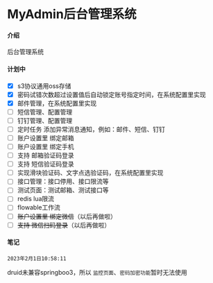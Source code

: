 # MyAdmin后台管理系统

#### 介绍

后台管理系统

#### 计划中

- [x] s3协议通用oss存储
- [x] 密码试错次数超过设置值后自动锁定账号指定时间，在系统配置里实现
- [x] 邮件管理，在系统配置里实现
- [ ] 短信管理、配置管理
- [ ] 钉钉管理、配置管理
- [ ] 定时任务 添加异常消息通知，例如：邮件、短信、钉钉
- [ ] 账户设置里 绑定邮箱
- [ ] 账户设置里 绑定手机
- [ ] 支持 邮箱验证码登录
- [ ] 支持 短信验证码登录
- [ ] 实现滑块验证码、文字点选验证码，在系统配置里实现
- [ ] 接口管理：接口停用、接口限流等
- [ ] 测试页面：测试邮箱、测试接口等
- [ ] redis lua限流
- [ ] flowable工作流
- [ ] ~~账户设置里 绑定微信~~（以后再做啦）
- [ ] ~~支持 微信扫码登录~~（以后再做啦）
#### 笔记

`2023年2月1日10:58:11`

druid未兼容springboo3，所以 `监控页面`、`密码加密功能`暂时无法使用
